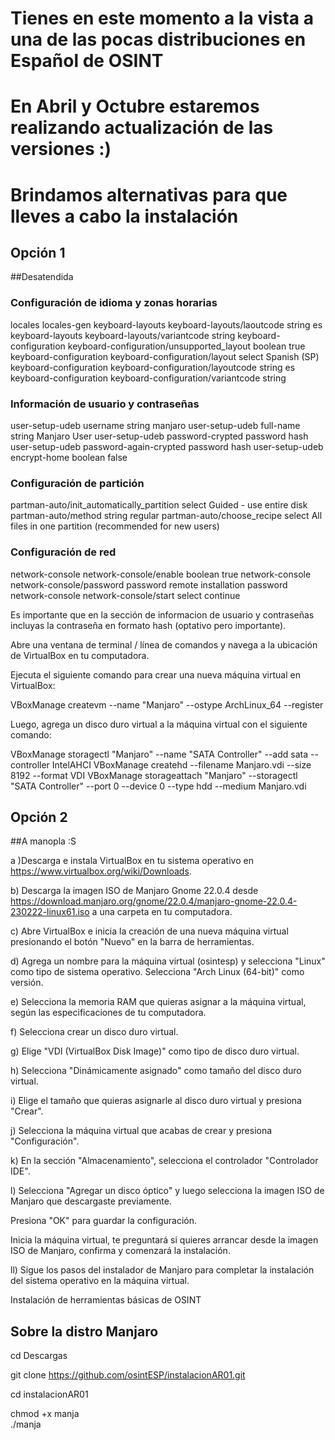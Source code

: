 # Tienes en este momento a la vista a una de las pocas distribuciones en Español de OSINT 
# En Abril y Octubre estaremos realizando actualización de las versiones :)
# Brindamos alternativas para que lleves a cabo la instalación

## Opción 1 
##Desatendida

### Configuración de idioma y zonas horarias
locales locales-gen
keyboard-layouts keyboard-layouts/laoutcode string es
keyboard-layouts keyboard-layouts/variantcode string 
keyboard-configuration keyboard-configuration/unsupported_layout boolean true
keyboard-configuration keyboard-configuration/layout select Spanish (SP)
keyboard-configuration keyboard-configuration/layoutcode string es
keyboard-configuration keyboard-configuration/variantcode string 

### Información de usuario y contraseñas
user-setup-udeb username string manjaro
user-setup-udeb full-name string Manjaro User
user-setup-udeb password-crypted password hash
user-setup-udeb password-again-crypted password hash
user-setup-udeb encrypt-home boolean false
 
### Configuración de partición
partman-auto/init_automatically_partition select Guided - use entire disk
partman-auto/method string regular
partman-auto/choose_recipe select All files in one partition (recommended for new users)

### Configuración de red
network-console network-console/enable boolean true
network-console network-console/password password remote installation password
network-console network-console/start select continue

Es importante que en la sección de informacion de usuario y contraseñas incluyas la contraseña en formato hash (optativo pero importante).

Abre una ventana de terminal / línea de comandos y navega a la ubicación de VirtualBox en tu computadora.

Ejecuta el siguiente comando para crear una nueva máquina virtual en VirtualBox:

VBoxManage createvm --name "Manjaro" --ostype ArchLinux_64 --register

Luego, agrega un disco duro virtual a la máquina virtual con el siguiente comando:

VBoxManage storagectl "Manjaro" --name "SATA Controller" --add sata --controller IntelAHCI
VBoxManage createhd --filename Manjaro.vdi --size 8192 --format VDI
VBoxManage storageattach "Manjaro" --storagectl "SATA Controller" --port 0 --device 0 --type hdd --medium Manjaro.vdi

## Opción 2 
##A manopla :S

a )Descarga e instala VirtualBox en tu sistema operativo en https://www.virtualbox.org/wiki/Downloads.

b) Descarga la imagen ISO de Manjaro Gnome 22.0.4 desde https://download.manjaro.org/gnome/22.0.4/manjaro-gnome-22.0.4-230222-linux61.iso a una carpeta en tu computadora.

c) Abre VirtualBox e inicia la creación de una nueva máquina virtual presionando el botón "Nuevo" en la barra de herramientas.

d) Agrega un nombre para la máquina virtual (osintesp) y selecciona "Linux" como tipo de sistema operativo. Selecciona "Arch Linux (64-bit)" como versión.

e) Selecciona la memoria RAM que quieras asignar a la máquina virtual, según las especificaciones de tu computadora.

f) Selecciona crear un disco duro virtual.

g) Elige "VDI (VirtualBox Disk Image)" como tipo de disco duro virtual.

h) Selecciona "Dinámicamente asignado" como tamaño del disco duro virtual.

i) Elige el tamaño que quieras asignarle al disco duro virtual y presiona "Crear".

j) Selecciona la máquina virtual que acabas de crear y presiona "Configuración".

k) En la sección "Almacenamiento", selecciona el controlador "Controlador IDE".

l) Selecciona "Agregar un disco óptico" y luego selecciona la imagen ISO de Manjaro que descargaste previamente.

Presiona "OK" para guardar la configuración.

Inicia la máquina virtual, te preguntará si quieres arrancar desde la imagen ISO de Manjaro, confirma y comenzará la instalación.

ll) Sigue los pasos del instalador de Manjaro para completar la instalación del sistema operativo en la máquina virtual.


Instalación de herramientas básicas de OSINT

## Sobre la distro Manjaro

cd Descargas 

git clone https://github.com/osintESP/instalacionAR01.git

cd instalacionAR01

chmod +x manja         
./manja 


